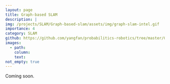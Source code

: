 ```yaml
---
layout: page
title: Graph-based SLAM 
description: |
img: /projects/SLAM/Graph-based-slam/assets/img/graph-slam-intel.gif
importance: 4
category: SLAM
github: https://github.com/yangfan/probabilitics-robotics/tree/master/Graph_SLAM
images:
  - path: 
    column: 
    text: 
not_empty: true
---
```


Coming soon.